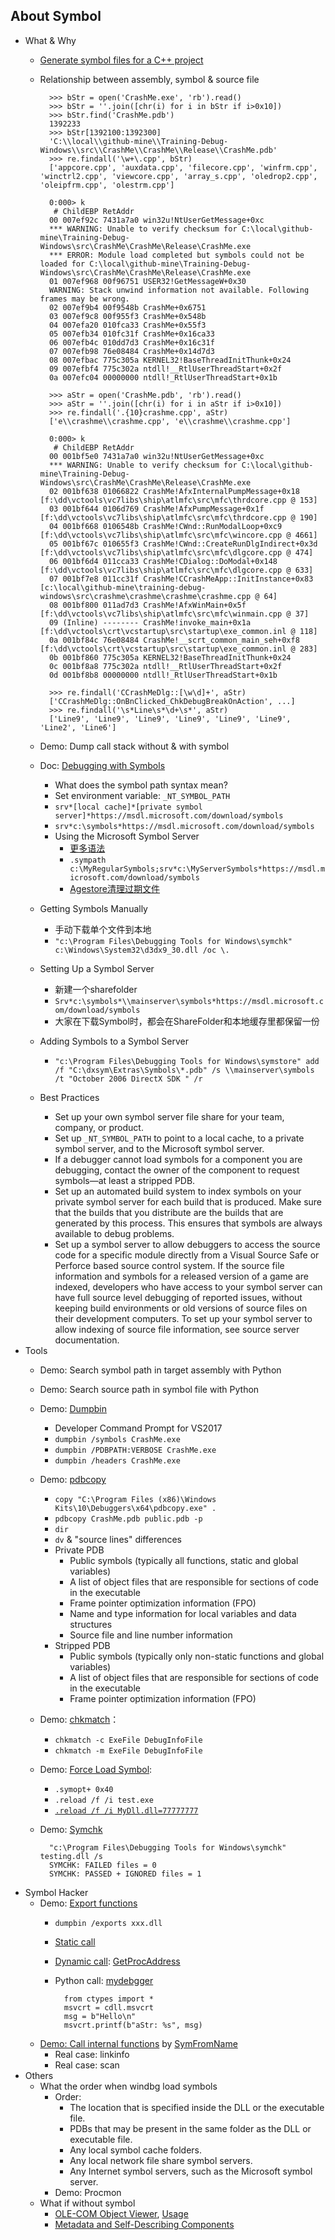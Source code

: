 ## About Symbol
- What & Why
	- [Generate symbol files for a C++ project](https://docs.microsoft.com/en-us/visualstudio/debugger/how-to-set-debug-and-release-configurations?view=vs-2017)
	- Relationship between assembly, symbol & source file
	
			>>> bStr = open('CrashMe.exe', 'rb').read()
			>>> bStr = ''.join([chr(i) for i in bStr if i>0x10])
			>>> bStr.find('CrashMe.pdb')
			1392233
			>>> bStr[1392100:1392300]
			'C:\\local\\github-mine\\Training-Debug-Windows\\src\\CrashMe\\CrashMe\\Release\\CrashMe.pdb'
			>>> re.findall('\w+\.cpp', bStr)
			['appcore.cpp', 'auxdata.cpp', 'filecore.cpp', 'winfrm.cpp', 'winctrl2.cpp', 'viewcore.cpp', 'array_s.cpp', 'oledrop2.cpp', 'oleipfrm.cpp', 'olestrm.cpp']
			
			0:000> k
			 # ChildEBP RetAddr  
			00 007ef92c 7431a7a0 win32u!NtUserGetMessage+0xc
			*** WARNING: Unable to verify checksum for C:\local\github-mine\Training-Debug-Windows\src\CrashMe\CrashMe\Release\CrashMe.exe
			*** ERROR: Module load completed but symbols could not be loaded for C:\local\github-mine\Training-Debug-Windows\src\CrashMe\CrashMe\Release\CrashMe.exe
			01 007ef968 00f96751 USER32!GetMessageW+0x30
			WARNING: Stack unwind information not available. Following frames may be wrong.
			02 007ef9b4 00f9548b CrashMe+0x6751
			03 007ef9c8 00f955f3 CrashMe+0x548b
			04 007efa20 010fca33 CrashMe+0x55f3
			05 007efb34 010fc31f CrashMe+0x16ca33
			06 007efb4c 010dd7d3 CrashMe+0x16c31f
			07 007efb98 76e08484 CrashMe+0x14d7d3
			08 007efbac 775c305a KERNEL32!BaseThreadInitThunk+0x24
			09 007efbf4 775c302a ntdll!__RtlUserThreadStart+0x2f
			0a 007efc04 00000000 ntdll!_RtlUserThreadStart+0x1b
			
			>>> aStr = open('CrashMe.pdb', 'rb').read()
			>>> aStr = ''.join([chr(i) for i in aStr if i>0x10])
			>>> re.findall('.{10}crashme.cpp', aStr)
			['e\\crashme\\crashme.cpp', 'e\\crashme\\crashme.cpp']
			
			0:000> k
			 # ChildEBP RetAddr  
			00 001bf5e0 7431a7a0 win32u!NtUserGetMessage+0xc
			*** WARNING: Unable to verify checksum for C:\local\github-mine\Training-Debug-Windows\src\CrashMe\CrashMe\Release\CrashMe.exe
			02 001bf638 01066822 CrashMe!AfxInternalPumpMessage+0x18 [f:\dd\vctools\vc7libs\ship\atlmfc\src\mfc\thrdcore.cpp @ 153] 
			03 001bf644 0106d769 CrashMe!AfxPumpMessage+0x1f [f:\dd\vctools\vc7libs\ship\atlmfc\src\mfc\thrdcore.cpp @ 190] 
			04 001bf668 0106548b CrashMe!CWnd::RunModalLoop+0xc9 [f:\dd\vctools\vc7libs\ship\atlmfc\src\mfc\wincore.cpp @ 4661] 
			05 001bf67c 010655f3 CrashMe!CWnd::CreateRunDlgIndirect+0x3d [f:\dd\vctools\vc7libs\ship\atlmfc\src\mfc\dlgcore.cpp @ 474] 
			06 001bf6d4 011cca33 CrashMe!CDialog::DoModal+0x148 [f:\dd\vctools\vc7libs\ship\atlmfc\src\mfc\dlgcore.cpp @ 633] 
			07 001bf7e8 011cc31f CrashMe!CCrashMeApp::InitInstance+0x83 [c:\local\github-mine\training-debug-windows\src\crashme\crashme\crashme\crashme.cpp @ 64] 
			08 001bf800 011ad7d3 CrashMe!AfxWinMain+0x5f [f:\dd\vctools\vc7libs\ship\atlmfc\src\mfc\winmain.cpp @ 37] 
			09 (Inline) -------- CrashMe!invoke_main+0x1a [f:\dd\vctools\crt\vcstartup\src\startup\exe_common.inl @ 118] 
			0a 001bf84c 76e08484 CrashMe!__scrt_common_main_seh+0xf8 [f:\dd\vctools\crt\vcstartup\src\startup\exe_common.inl @ 283] 
			0b 001bf860 775c305a KERNEL32!BaseThreadInitThunk+0x24
			0c 001bf8a8 775c302a ntdll!__RtlUserThreadStart+0x2f
			0d 001bf8b8 00000000 ntdll!_RtlUserThreadStart+0x1b
			
			>>> re.findall('CCrashMeDlg::[\w\d]+', aStr)
			['CCrashMeDlg::OnBnClicked_ChkDebugBreakOnAction', ...]
			>>> re.findall('\s*Line\s*\d+\s*', aStr)
			['Line9', 'Line9', 'Line9', 'Line9', 'Line9', 'Line9', 'Line2', 'Line6']
	- Demo: Dump call stack without & with symbol
	- Doc: [Debugging with Symbols](https://docs.microsoft.com/en-us/windows/desktop/dxtecharts/debugging-with-symbols)
		- What does the symbol path syntax mean?
		- Set environment variable: `_NT_SYMBOL_PATH`
		- `srv*[local cache]*[private symbol server]*https://msdl.microsoft.com/download/symbols`
		- `srv*c:\symbols*https://msdl.microsoft.com/download/symbols`
		- Using the Microsoft Symbol Server
			- [更多语法](https://docs.microsoft.com/en-us/windows-hardware/drivers/debugger/symbol-path)
			- `.sympath c:\MyRegularSymbols;srv*c:\MyServerSymbols*https://msdl.microsoft.com/download/symbols`
			- [Agestore清理过期文件](https://docs.microsoft.com/en-us/windows-hardware/drivers/debugger/using-agestore) 
	- Getting Symbols Manually
		- 手动下载单个文件到本地
		- `"c:\Program Files\Debugging Tools for Windows\symchk" c:\Windows\System32\d3dx9_30.dll /oc \.`
	- Setting Up a Symbol Server
		- 新建一个sharefolder
		- `Srv*c:\symbols*\\mainserver\symbols*https://msdl.microsoft.com/download/symbols`
		- 大家在下载Symbol时，都会在ShareFolder和本地缓存里都保留一份
	- Adding Symbols to a Symbol Server
		- `"c:\Program Files\Debugging Tools for Windows\symstore" add /f "C:\dxsym\Extras\Symbols\*.pdb"
/s \\mainserver\symbols /t "October 2006 DirectX SDK " /r`
	- Best Practices
		- Set up your own symbol server file share for your team, company, or product.
		- Set up `_NT_SYMBOL_PATH` to point to a local cache, to a private symbol server, and to the Microsoft symbol server.
		- If a debugger cannot load symbols for a component you are debugging, contact the owner of the component to request symbols—at least a stripped PDB.
		- Set up an automated build system to index symbols on your private symbol server for each build that is produced. Make sure that the builds that you distribute are the builds that are generated by this process. This ensures that symbols are always available to debug problems.
		- Set up a symbol server to allow debuggers to access the source code for a specific module directly from a Visual Source Safe or Perforce based source control system. If the source file information and symbols for a released version of a game are indexed, developers who have access to your symbol server can have full source level debugging of reported issues, without keeping build environments or old versions of source files on their development computers. To set up your symbol server to allow indexing of source file information, see source server documentation.
- Tools
	- Demo: Search symbol path in target assembly with Python
	- Demo: Search source path in symbol file with Python
	- Demo: [Dumpbin](https://msdn.microsoft.com/en-us/library/c1h23y6c.aspx?f=255&MSPPError=-2147217396)
		- Developer Command Prompt for VS2017
		- `dumpbin /symbols CrashMe.exe`
		- `dumpbin /PDBPATH:VERBOSE CrashMe.exe`
		- `dumpbin /headers CrashMe.exe`
	- Demo: [pdbcopy](https://docs.microsoft.com/en-us/windows-hardware/drivers/debugger/using-pdbcopy)
		- `copy "C:\Program Files (x86)\Windows Kits\10\Debuggers\x64\pdbcopy.exe" .`
		- `pdbcopy CrashMe.pdb public.pdb -p`
		- `dir`
		- `dv` & "source lines" differences
		- Private PDB
			- Public symbols (typically all functions, static and global variables)
			- A list of object files that are responsible for sections of code in the executable
			- Frame pointer optimization information (FPO)
			- Name and type information for local variables and data structures
			- Source file and line number information
		- Stripped PDB
			- Public symbols (typically only non-static functions and global variables)
			- A list of object files that are responsible for sections of code in the executable
			- Frame pointer optimization information (FPO)
	- Demo: [chkmatch](http://www.debuginfo.com/tools/chkmatch.html)：
		- `chkmatch -c ExeFile DebugInfoFile`
		- `chkmatch -m ExeFile DebugInfoFile`
	- Demo: [Force Load Symbol](http://ntcoder.com/bab/2012/03/06/how-to-force-symbol-loading-in-windbg/): 
		- `.symopt+ 0x40`
		- `.reload /f /i test.exe`
		- [`.reload /f /i MyDll.dll=77777777`](https://stackoverflow.com/questions/10979418/forcing-windbg-to-load-symbols-of-an-unloaded-module)
	- Demo: [Symchk](https://docs.microsoft.com/en-us/windows-hardware/drivers/debugger/using-symchk)
	
			"c:\Program Files\Debugging Tools for Windows\symchk" testing.dll /s
			SYMCHK: FAILED files = 0
			SYMCHK: PASSED + IGNORED files = 1  
- Symbol Hacker
	- Demo: [Export functions](https://github.com/wu-wenxiang/Training-Debug-Windows-Public/tree/master/src/TestDLL/TestDLL)
		- `dumpbin /exports xxx.dll`
		- [Static call](https://github.com/wu-wenxiang/Training-Debug-Windows-Public/tree/master/src/TestDLL/Demo-01-StaticLoad)
		- [Dynamic call](https://github.com/wu-wenxiang/Training-Debug-Windows-Public/tree/master/src/TestDLL/Demo-02-DynamicLoad): [GetProcAddress](https://docs.microsoft.com/en-us/windows/desktop/api/libloaderapi/nf-libloaderapi-getprocaddress)
		- Python call: [mydebgger](https://github.com/wu-wenxiang/Training-Debug-Windows-Public/blob/master/src/grayHat-src/my_test.py)

				from ctypes import *
				msvcrt = cdll.msvcrt
				msg = b"Hello\n"
				msvcrt.printf(b"aStr: %s", msg)
	- [Demo: Call internal functions](https://github.com/wu-wenxiang/Training-Debug-Windows-Public/tree/master/src/TestDLL/Demo-03-InternalFunction) by [SymFromName](https://docs.microsoft.com/en-us/windows/desktop/api/dbghelp/nf-dbghelp-symfromname)
		- Real case: linkinfo
		- Real case: scan
- Others
	- What the order when windbg load symbols
		- Order:
			- The location that is specified inside the DLL or the executable file.
			- PDBs that may be present in the same folder as the DLL or executable file.
			- Any local symbol cache folders.
			- Any local network file share symbol servers.
			- Any Internet symbol servers, such as the Microsoft symbol server.
		- Demo: Procmon
	- What if without symbol
		- [OLE-COM Object Viewer](https://docs.microsoft.com/en-us/windows/desktop/com/ole-com-object-viewer), [Usage](https://docs.microsoft.com/en-us/previous-versions/d0kh9f4c(v=vs.140))
		- [Metadata and Self-Describing Components](https://docs.microsoft.com/en-us/dotnet/standard/metadata-and-self-describing-components)
